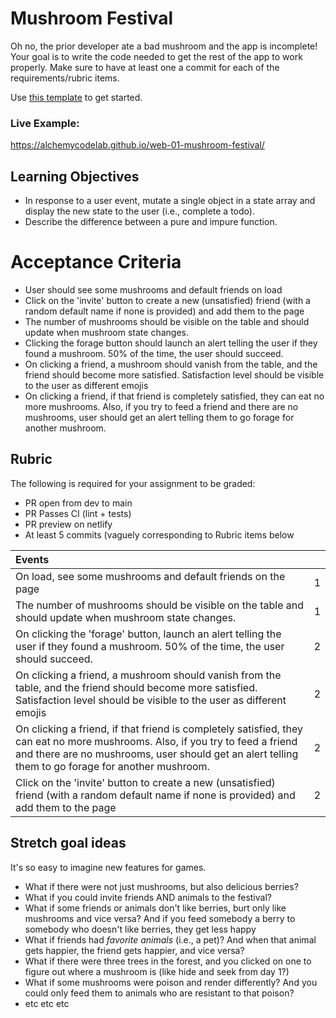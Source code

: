 # Mushroom Festival

Oh no, the prior developer ate a bad mushroom and the app is incomplete! Your goal is to write the code needed to get the rest of the app to work properly. Make sure to have at least one a commit for each of the requirements/rubric items.

Use [this template](https://github.com/alchemycodelab/half-baked-web-01-mushroom-festival) to get started.

### Live Example:

https://alchemycodelab.github.io/web-01-mushroom-festival/

## Learning Objectives

-   In response to a user event, mutate a single object in a state array and display the new state to the user (i.e., complete a todo).
-   Describe the difference between a pure and impure function.

# Acceptance Criteria

-   User should see some mushrooms and default friends on load
-   Click on the 'invite' button to create a new (unsatisfied) friend (with a random default name if none is provided) and add them to the page
-   The number of mushrooms should be visible on the table and should update when mushroom state changes.
-   Clicking the forage button should launch an alert telling the user if they found a mushroom. 50% of the time, the user should succeed.
-   On clicking a friend, a mushroom should vanish from the table, and the friend should become more satisfied. Satisfaction level should be visible to the user as different emojis
-   On clicking a friend, if that friend is completely satisfied, they can eat no more mushrooms. Also, if you try to feed a friend and there are no mushrooms, user should get an alert telling them to go forage for another mushroom.

## Rubric

The following is required for your assignment to be graded:

-   PR open from dev to main
-   PR Passes CI (lint + tests)
-   PR preview on netlify
-   At least 5 commits (vaguely corresponding to Rubric items below

| Events                                                                                                                                                                                                                               |     |
| :----------------------------------------------------------------------------------------------------------------------------------------------------------------------------------------------------------------------------------- | --: |
| On load, see some mushrooms and default friends on the page                                                                                                                                                                          |   1 |
| The number of mushrooms should be visible on the table and should update when mushroom state changes.                                                                                                                                |   1 |
| On clicking the 'forage' button, launch an alert telling the user if they found a mushroom. 50% of the time, the user should succeed.                                                                                                |   2 |
| On clicking a friend, a mushroom should vanish from the table, and the friend should become more satisfied. Satisfaction level should be visible to the user as different emojis                                                     |   2 |
| On clicking a friend, if that friend is completely satisfied, they can eat no more mushrooms. Also, if you try to feed a friend and there are no mushrooms, user should get an alert telling them to go forage for another mushroom. |   2 |
| Click on the 'invite' button to create a new (unsatisfied) friend (with a random default name if none is provided) and add them to the page                                                                                          |   2 |

## Stretch goal ideas

It's so easy to imagine new features for games.

-   What if there were not just mushrooms, but also delicious berries?
-   What if you could invite friends AND animals to the festival?
-   What if some friends or animals don't like berries, burt only like mushrooms and vice versa? And if you feed somebody a berry to somebody who doesn't like berries, they get less happy
-   What if friends had _favorite animals_ (i.e., a pet)? And when that animal gets happier, the friend gets happier, and vice versa?
-   What if there were three trees in the forest, and you clicked on one to figure out where a mushroom is (like hide and seek from day 1?)
-   What if some mushrooms were poison and render differently? And you could only feed them to animals who are resistant to that poison?
-   etc etc etc
